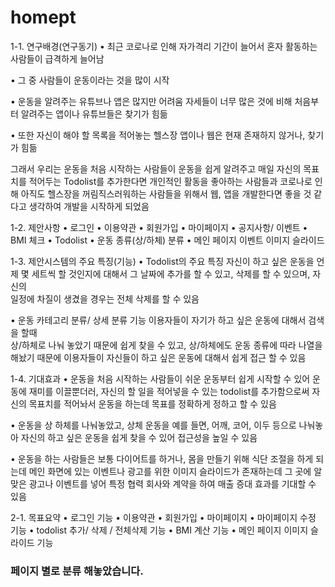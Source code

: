# homept
1-1. 연구배경(연구동기)
• 최근 코로나로 인해 자가격리 기간이 늘어서 혼자 활동하는 사람들이 급격하게 늘어남

• 그 중 사람들이 운동이라는 것을 많이 시작

• 운동을 알려주는 유튜브나 앱은 많지만 어려움 자세들이 너무 많은 것에 비해 처음부터 알려주는 앱이나 유튜브들은 찾기가 힘듦

• 또한 자신이 해야 할 목록을 적어놓는 헬스장 앱이나 웹은 현재
존재하지 않거나, 찾기가 힘듦

그래서 우리는 운동을 처음 시작하는 사람들이 운동을 쉽게 알려주고
매일 자신의 목표치를 적어두는 Todolist를 추가한다면 개인적인 활동을 좋아하는 사람들과 코로나로 인해 아직도 헬스장을 꺼림직스러워하는 사람들을 위해서 웹, 앱을 개발한다면 좋을 것 같다고 생각하여
개발을 시작하게 되었음

1-2. 제안사항
• 로그인
• 이용약관
• 회원가입
• 마이페이지
• 공지사항/ 이벤트 
• BMI 체크
• Todolist
• 운동 종류(상/하체) 분류
• 메인 페이지 이벤트 이미지 슬라이드 

1-3. 제안시스템의 주요 특징(기능)
 • Todolist의 주요 특징
   자신이 하고 싶은 운동을 언제 몇 세트씩 할 것인지에 대해서 
   그 날짜에 추가를 할 수 있고, 삭제를 할 수 있으며, 자신의  
   일정에 차질이 생겼을 경우는 전체 삭제를 할 수 있음

 • 운동 카테고리 분류/ 상세 분류 기능
   이용자들이 자기가 하고 싶은 운동에 대해서 검색을 할때  
   상/하체로 나눠 놓았기 때문에 쉽게 찾을 수 있고,
   상/하체에도 운동 종류에 따라 나열을 해놨기 때문에 
   이용자들이 자신들이 하고 싶은 운동에 대해서 쉽게 접근 
   할 수 있음

1-4. 기대효과
 • 운동을 처음 시작하는 사람들이 쉬운 운동부터 쉽게 시작할 수 있어 운동에 재미를 이끌뿐더러, 자신의 할 일을 적어넣을 수 있는 todolist를 추가함으로써 자신의 목표치를 적어놔서 운동을 하는데 목표를 정확하게 정하고 할 수 있음

 • 운동을 상 하체를 나눠놓았고, 상체 운동을 예를 들면, 
어깨, 코어, 이두 등으로 나눠놓아 자신의 하고 싶은 운동을 쉽게 
찾을 수 있어 접근성을 높일 수 있음

• 운동을 하는 사람들은 보통 다이어트를 하거나, 몸을 만들기 위해 식단 조절을 하게 되는데 메인 화면에 있는 이벤트나 광고를 위한 
이미지 슬라이드가 존재하는데 그 곳에 알맞은 광고나 이벤트를 넣어 특정 협력 회사와 계약을 하여 매출 증대 효과를 기대할 수 있음

2-1. 목표요약
 • 로그인 기능
 • 이용약관
 • 회원가입
 • 마이페이지
 • 마이페이지 수정 기능
 • todolist 추가/ 삭제 / 전체삭제 기능
 • BMI 계산 기능
 • 메인 페이지 이미지 슬라이드 기능


<h3> 페이지 별로 분류 해놓았습니다. </h3>
